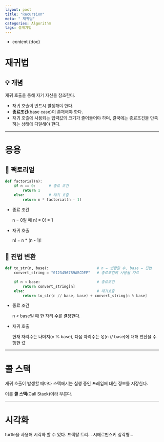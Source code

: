 ```yaml
---
layout: post
title: "Recursion"
meta: " 재귀법"
categories: Algorithm
tags: 설계기법
---
```




* content
{:toc}
# 재귀법

## 💡 개념

재귀 호출을 통해 자기 자신을 참조한다.

- 재귀 호출이 반드시 발생해야 한다.
- **종료조건**(base case)이 존재해야 한다.
- 재귀 호출에 사용되는 입력값의 크기가 줄어들어야 하며, 결국에는 종료조건을 만족하는 상태에 다달해야 한다.

---





# 응용

## 🎲 팩토리얼

```python
def factorial(n):
    if n == 0:      # 종료 조건
        return 1
    else:           # 재귀 호출
        return n * factorial(n - 1)
```

- 종료 조건

  n = 0일 때 n! = 0! = 1

- 재귀 호출

   n! = n * (n - 1)!

## 🎲 진법 변환

```python
def to_str(n, base):                      # n = 변환할 수, base = 진법
    convert_string = "0123456789ABCDEF"   # 종료조건에 사용될 자료
    
    if n < base:                          # 종료조건
        return convert_string[n]
    else:                                 # 재귀호출
        return to_str(n // base, base) + convert_string[n % base]
```

- 종료 조건

  n < base일 때 한 자리 수를 결정한다.
  
- 재귀 호출

  현재 자리수는 나머지(n % base), 다음 자리수는 몫(n // base)에 대해 연산을 수행한 값

---





# 콜 스택

재귀 호출이 발생할 때마다 스택에서는 실행 중인 프레임에 대한 정보를 저장한다.

이를 **콜 스택**(Call Stack)이라 부른다.

---





# 시각화

turtle을 사용해 시각화 할 수 있다. 프랙탈 트리... 시에르핀스키 삼각형... 

